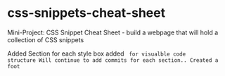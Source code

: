 # css-snippets-cheat-sheet
Mini-Project: CSS Snippet Cheat Sheet - build a webpage that will hold a collection of CSS snippets

Added Section for each style box
added <code> for visualble code structure
Will continue to add commits for each section.. 
Created a foot 
